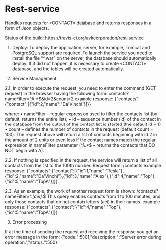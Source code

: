 # Rest-service

Handles requests for «CONTACT» database and returns responses in a form of Json objects.

Status of the build:
https://travis-ci.org/avkcorporation/rest-service

1.	Deploy:
    To deploy the application, server, for example, Tomcat and PostgreSQL support are required. To launch the service you need to install the file “*.war” on the server, the database should automatically deploy. If it did not happen, it is necessary to create «CONTACT» database, and the tables will be created automatically.


2.	Service Management:

2.1. In order to execute the request, you need to enter the command (GET request) in the browser having the following form:
contacts?nameFilter=^A.*$&id=2&count=2
example response:
{"contacts":{"contact":[{"id":2,"name":"Da'Vinchi"}]}}

where: 
• nameFilter – regular expression used to filter the contacts list (by default, returns the entire list);
• id – sequence number (id) of the contact in the database from the output of the contact list is started (the default id = 1)
• count – defines the number of contacts in the request (default count = 100).
The request above will return a list of contacts beginning with id 2 in the amount of 2 units or even less if the contact names match the regular expression in nameFilter parameter (^A.*$ – returns the contacts that DO NOT begin with A).

2.2. If nothing is specified in the request, the service will return a list of all contacts from the 1st to the 100th number. Request form:
    /сontacts
example response:
{"contacts":{"contact":[{"id":1,"name":"Tesla"},{"id":2,"name":"Da'Vinchi"},{"id":3,"name":"Alex"},{"id":4,"name":"Top"},{"id":5,"name":"TopA"}]}}

2.3. As an example, the work of another request form is shown:
/contacts?nameFilter=^.*[aei].*$ 
This query enables contacts from 1 to 100 minutes, and only those contacts that do not contain letters (aei) in their names.
example response:
{"contacts":{"contact":[{"id":4,"name":"Top"},{"id":5,"name":"TopA"}]}}

3.	Error processing

If at the time of sending the request and receiving the response you get an error message in the form:
{"code:":5001,"description:":"Server error during operation.","status:":500}
